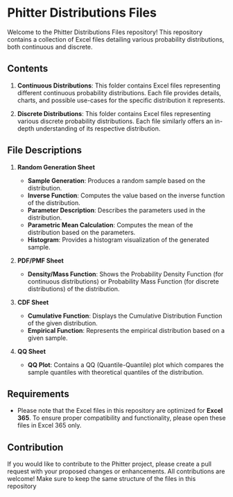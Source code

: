 # Phitter Distributions Files

Welcome to the Phitter Distributions Files repository! This repository contains a collection of Excel files detailing various probability distributions, both continuous and discrete.


## Contents

1. **Continuous Distributions**: This folder contains Excel files representing different continuous probability distributions. Each file provides details, charts, and possible use-cases for the specific distribution it represents.

2. **Discrete Distributions**: This folder contains Excel files representing various discrete probability distributions. Each file similarly offers an in-depth understanding of its respective distribution.

## File Descriptions

1. **Random Generation Sheet**
   - **Sample Generation**: Produces a random sample based on the distribution.
   - **Inverse Function**: Computes the value based on the inverse function of the distribution.
   - **Parameter Description**: Describes the parameters used in the distribution.
   - **Parametric Mean Calculation**: Computes the mean of the distribution based on the parameters.
   - **Histogram**: Provides a histogram visualization of the generated sample.

2. **PDF/PMF Sheet**
   - **Density/Mass Function**: Shows the Probability Density Function (for continuous distributions) or Probability Mass Function (for discrete distributions) of the distribution.

3. **CDF Sheet**
   - **Cumulative Function**: Displays the Cumulative Distribution Function of the given distribution.
   - **Empirical Function**: Represents the empirical distribution based on a given sample.

4. **QQ  Sheet**
   - **QQ Plot**: Contains a QQ (Quantile-Quantile) plot which compares the sample quantiles with theoretical quantiles of the distribution.

## Requirements

- Please note that the Excel files in this repository are optimized for **Excel 365**. To ensure proper compatibility and functionality, please open these files in Excel 365 only.

## Contribution

If you would like to contribute to the Phitter project, please create a pull request with your proposed changes or enhancements. All contributions are welcome! Make sure to keep the same structure of the files in this repository